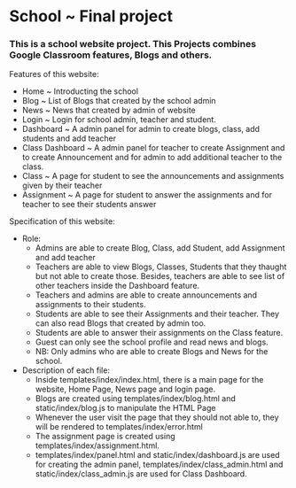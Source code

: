 # School ~ Final project

### This is a school website project. This Projects combines Google Classroom features, Blogs and others.

Features of this website:
- Home ~ Introducting the school
- Blog ~ List of Blogs that created by the school admin
- News ~ News that created by admin of website
- Login ~ Login for school admin, teacher and student. 
- Dashboard ~ A admin panel for admin to create blogs, class, add students and add teacher
- Class Dashboard ~ A admin panel for teacher to create Assignment and to create Announcement and for admin to add additional teacher to the class.
- Class ~ A page for student to see the announcements and assignments given by their teacher
- Assignment ~ A page for student to answer the assignments and for teacher to see their students answer

Specification of this website:
- Role:
	- Admins are able to create Blog, Class, add Student, add Assignment and add teacher
	- Teachers are able to view Blogs, Classes, Students that they thaught but not able to create those. Besides, teachers are able to see list of other teachers inside the Dashboard feature.
	- Teachers and admins are able to create announcements and assignments to their students. 
	- Students are able to see their Assignments and their teacher. They can also read Blogs that created by admin too.
	- Students are able to answer their assignments on the Class feature.
	- Guest can only see the school profile and read news and blogs.
	- NB: Only admins who are able to create Blogs and News for the school.
- Description of each file:
	- Inside templates/index/index.html, there is a main page for the website, Home Page, News page and login page.
	- Blogs are created using templates/index/blog.html and static/index/blog.js to manipulate the HTML Page
	- Whenever the user visit the page that they should not able to, they will be rendered to templates/index/error.html
	- The assignment page is created using templates/index/assignment.html.
	- templates/index/panel.html and static/index/dashboard.js are used for creating the admin panel, templates/index/class_admin.html and static/index/class_admin.js are used for Class Dashboard.